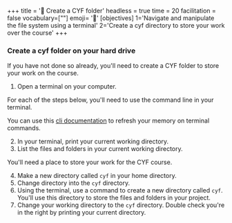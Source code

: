 +++
title = '🧰 Create a CYF folder'
headless = true
time = 20
facilitation = false
vocabulary=[""]
emoji= '🧩'
[objectives]
1='Navigate and manipulate the file system using a terminal'
2='Create a cyf directory to store your work over the course'
+++

### Create a cyf folder on your hard drive

If you have not done so already, you'll need to create a CYF folder to store your work on the course.

1. Open a terminal on your computer.

For each of the steps below, you'll need to use the command line in your terminal.

You can use this [cli documentation](https://www.techrepublic.com/article/16-terminal-commands-every-user-should-know/) to refresh your memory on terminal commands.

2. In your terminal, print your current working directory.
3. List the files and folders in your current working directory.

You'll need a place to store your work for the CYF course.

4. Make a new directory called `cyf` in your home directory.
5. Change directory into the `cyf` directory.
6. Using the terminal, use a command to create a new directory called `cyf`. You'll use this directory to store the files and folders in your project.
7. Change your working directory to the `cyf` directory. Double check you're in the right by printing your current directory.

